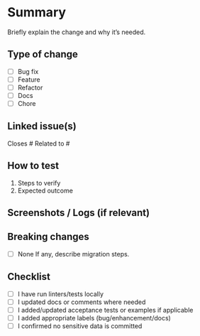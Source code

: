 # Summary
Briefly explain the change and why it’s needed.

## Type of change
- [ ] Bug fix
- [ ] Feature
- [ ] Refactor
- [ ] Docs
- [ ] Chore

## Linked issue(s)
Closes #<issue-number>
Related to #<issue-number>

## How to test
1. Steps to verify
2. Expected outcome

## Screenshots / Logs (if relevant)
<attach or paste>

## Breaking changes
- [ ] None
If any, describe migration steps.

## Checklist
- [ ] I have run linters/tests locally
- [ ] I updated docs or comments where needed
- [ ] I added/updated acceptance tests or examples if applicable
- [ ] I added appropriate labels (bug/enhancement/docs)
- [ ] I confirmed no sensitive data is committed
